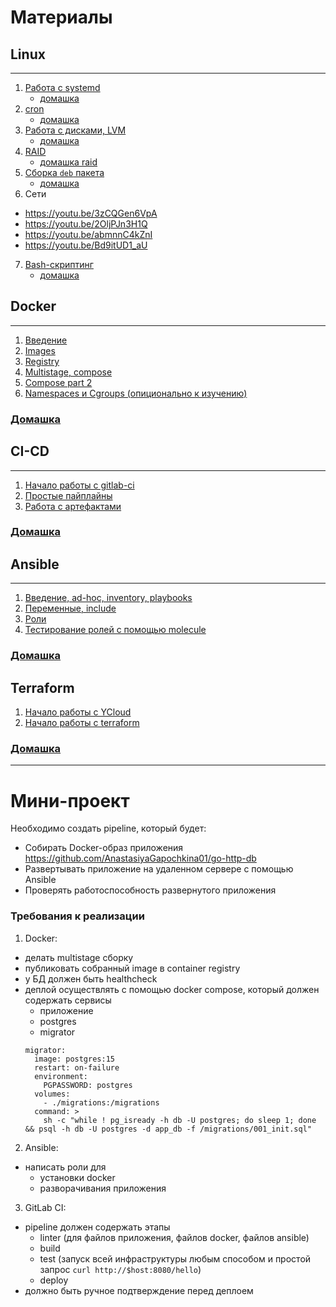 # Материалы
## Linux

---

1) [Работа с systemd](https://youtu.be/fmVI9Q2LavI)
    - [домашка](https://github.com/AnastasiyaGapochkina01/Lucy_Mihko/blob/main/home_works/systemd.md)
2) [cron](https://youtu.be/hTkaCE5Mz8I)
    - [домашка](https://github.com/AnastasiyaGapochkina01/Lucy_Mihko/blob/main/home_works/cron.md)
3) [Работа с дисками, LVM](https://youtu.be/DnUqaXJVdew)
    - [домашка](https://github.com/AnastasiyaGapochkina01/Lucy_Mihko/blob/main/home_works/lvm.md)
4) [RAID](https://youtu.be/yDqkN2ecNEU)
     - [домашка raid](https://github.com/AnastasiyaGapochkina01/Lucy_Mihko/blob/main/home_works/raid.md)
5) [Сборка `deb` пакета](https://youtu.be/C29lccc2R5w)
    - [домашка](https://github.com/AnastasiyaGapochkina01/Lucy_Mihko/blob/main/home_works/deb.md)
6) Сети
- https://youtu.be/3zCQGen6VpA
- https://youtu.be/2OljPJn3H1Q
- https://youtu.be/abmnnC4kZnI
- https://youtu.be/Bd9itUD1_aU
7) [Bash-скриптинг](https://youtu.be/kEpCiCb-y1Y)
    - [домашка](https://github.com/AnastasiyaGapochkina01/Lucy_Mihko/blob/main/home_works/bash.md)

## Docker

---

1) [Введение](https://youtu.be/2LKrD8VRyg4)
2) [Images](https://youtu.be/nKnmoJauQKw)
3) [Registry](https://youtu.be/nKnmoJauQKw)
4) [Multistage, compose](https://youtu.be/W7ku22XUFUc)
5) [Compose part 2](https://youtu.be/ef-Kmw4FShU)
6) [Namespaces и Cgroups (опиционально к изучению)](https://youtu.be/dsjEUP6OV_w)

### [Домашка](https://github.com/AnastasiyaGapochkina01/Lucy_Mihko/blob/main/home_works/docker.md)

## CI-CD

---

1) [Начало работы с gitlab-ci](https://youtu.be/cbStvZv2fMg)
2) [Простые пайплайны](https://youtu.be/c4Mdb-zJRy8)
3) [Работа с артефактами](https://youtu.be/x1ZiiobQbmg)

### [Домашка](https://github.com/AnastasiyaGapochkina01/Lucy_Mihko/blob/main/home_works/gitlab-ci.md)

## Ansible

---

1) [Введение, ad-hoc, inventory, playbooks](https://youtu.be/xYYWsLQk8bY)
2) [Переменные, include](https://youtu.be/Af5sGecqbU4)
3) [Роли](https://youtu.be/qP8lJF_bWWo)
4) [Тестирование ролей с помощью molecule](https://youtu.be/fOyWevTYBZA)

### [Домашка](https://github.com/AnastasiyaGapochkina01/Lucy_Mihko/blob/main/home_works/ansible.md)

## Terraform
1) [Начало работы с YCloud](https://youtu.be/cTMvb-0kibA)
2) [Начало работы с terraform](https://youtu.be/AwTc65TOjpQ)

### [Домашка](https://github.com/AnastasiyaGapochkina01/Lucy_Mihko/blob/main/home_works/terraform.md)

---

# Мини-проект
Необходимо создать pipeline, который будет:
- Собирать Docker-образ приложения https://github.com/AnastasiyaGapochkina01/go-http-db
- Развертывать приложение на удаленном сервере с помощью Ansible
- Проверять работоспособность развернутого приложения
### Требования к реализации
1) Docker:
  - делать multistage сборку
  - публиковать собранный image в container registry
  - у БД должен быть healthcheck
  - деплой осуществлять с помощью docker compose, который должен содержать сервисы
    - приложение
    - postgres
    - migrator
    ```
    migrator:
      image: postgres:15
      restart: on-failure
      environment:
        PGPASSWORD: postgres
      volumes:
        - ./migrations:/migrations
      command: >
        sh -c "while ! pg_isready -h db -U postgres; do sleep 1; done && psql -h db -U postgres -d app_db -f /migrations/001_init.sql"
    ```
2) Ansible:
- написать роли для
  - установки docker
  - разворачивания приложения
3) GitLab CI:
- pipeline должен содержать этапы
  - linter (для файлов приложения, файлов docker, файлов ansible)
  - build
  - test (запуск всей инфраструктуры любым способом и простой запрос ```curl http://$host:8080/hello```)
  - deploy
- должно быть ручное подтверждение перед деплоем
